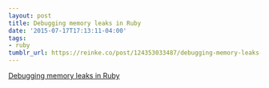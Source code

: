 ```yaml
---
layout: post
title: Debugging memory leaks in Ruby
date: '2015-07-17T17:13:11-04:00'
tags:
- ruby
tumblr_url: https://reinke.co/post/124353033487/debugging-memory-leaks-in-ruby
---
```

[Debugging memory leaks in Ruby](http://samsaffron.com/archive/2015/03/31/debugging-memory-leaks-in-ruby)  
